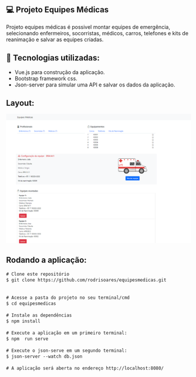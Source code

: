 ## 💻 Projeto Equipes Médicas

Projeto equipes médicas é possivel montar equipes de emergência, selecionando enfermeiros, socorristas, médicos, carros, telefones e kits de reanimação e salvar as equipes criadas.

## 🚀 Tecnologias utilizadas:
- Vue.js para construção da aplicação.
- Bootstrap framework css.
- Json-server para simular uma API e salvar os dados da aplicação.


## Layout:
<img src="https://github.com/rodrisoares/equipesmedicas/blob/main/src/assets/ambulancias/equipes-medicas.PNG" />

## Rodando a aplicação:
```
# Clone este repositório
$ git clone https://github.com/rodrisoares/equipesmedicas.git


# Acesse a pasta do projeto no seu terminal/cmd
$ cd equipesmedicas

# Instale as dependências
$ npm install 

# Execute a aplicação em um primeiro terminal:
$ npm  run serve 

# Execute o json-serve em um segundo terminal:
$ json-server --watch db.json

# A aplicação será aberta no endereço http://localhost:8080/
```

